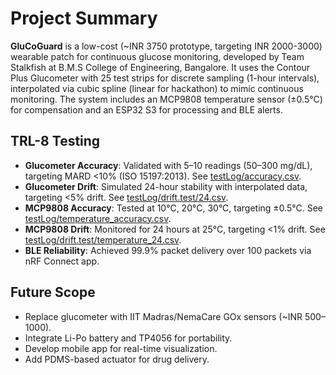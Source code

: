# Project Summary

**GluCoGuard** is a low-cost (~INR 3750 prototype, targeting INR 2000-3000) wearable patch for continuous glucose monitoring, developed by Team Stalkfish at B.M.S College of Engineering, Bangalore. It uses the Contour Plus Glucometer with 25 test strips for discrete sampling (1-hour intervals), interpolated via cubic spline (linear for hackathon) to mimic continuous monitoring. The system includes an MCP9808 temperature sensor (±0.5°C) for compensation and an ESP32 S3 for processing and BLE alerts.

## TRL-8 Testing
- **Glucometer Accuracy**: Validated with 5–10 readings (50–300 mg/dL), targeting MARD <10% (ISO 15197:2013). See [testLog/accuracy.csv](testLog/accuracy.csv).
- **Glucometer Drift**: Simulated 24-hour stability with interpolated data, targeting <5% drift. See [testLog/drift.test/24.csv](testLog/drift.test/24.csv).
- **MCP9808 Accuracy**: Tested at 10°C, 20°C, 30°C, targeting ±0.5°C. See [testLog/temperature_accuracy.csv](testLog/temperature_accuracy.csv).
- **MCP9808 Drift**: Monitored for 24 hours at 25°C, targeting <1% drift. See [testLog/drift.test/temperature_24.csv](testLog/drift.test/temperature_24.csv).
- **BLE Reliability**: Achieved 99.9% packet delivery over 100 packets via nRF Connect app.

## Future Scope
- Replace glucometer with IIT Madras/NemaCare GOx sensors (~INR 500–1000).
- Integrate Li-Po battery and TP4056 for portability.
- Develop mobile app for real-time visualization.
- Add PDMS-based actuator for drug delivery.
